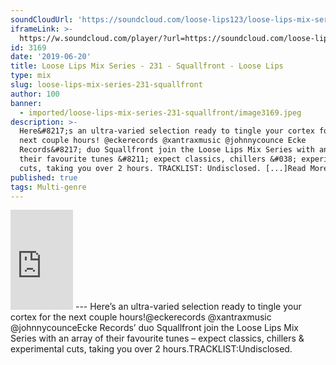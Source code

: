 ```yaml
---
soundCloudUrl: 'https://soundcloud.com/loose-lips123/loose-lips-mix-series-231-squallfront'
iframeLink: >-
  https://w.soundcloud.com/player/?url=https://soundcloud.com/loose-lips123/loose-lips-mix-series-231-squallfront&color=00aabb&auto_play=false&hide_related=false&show_comments=true&show_user=true&show_reposts=false
id: 3169
date: '2019-06-20'
title: Loose Lips Mix Series - 231 - Squallfront - Loose Lips
type: mix
slug: loose-lips-mix-series-231-squallfront
author: 100
banner:
  - imported/loose-lips-mix-series-231-squallfront/image3169.jpeg
description: >-
  Here&#8217;s an ultra-varied selection ready to tingle your cortex for the
  next couple hours! @eckerecords @xantraxmusic @johnnycounce Ecke
  Records&#8217; duo Squallfront join the Loose Lips Mix Series with an array of
  their favourite tunes &#8211; expect classics, chillers &#038; experimental
  cuts, taking you over 2 hours. TRACKLIST: Undisclosed. [...]Read More...
published: true
tags: Multi-genre
---
```

<iframe id="sc-widget" title="title" width="100" height="160" scrolling="no" frameborder="yes" allow="autoplay" src="https://w.soundcloud.com/player/?url=https://soundcloud.com/loose-lips123/loose-lips-mix-series-231-squallfront&amp;color=00aabb&amp;auto_play=false&amp;hide_related=false&amp;show_comments=true&amp;show_user=true&amp;show_reposts=false"></iframe>
---
Here’s an ultra-varied selection ready to tingle your cortex for the next couple hours!@eckerecords @xantraxmusic @johnnycounceEcke Records’ duo Squallfront join the Loose Lips Mix Series with an array of their favourite tunes – expect classics, chillers & experimental cuts, taking you over 2 hours.TRACKLIST:Undisclosed.
